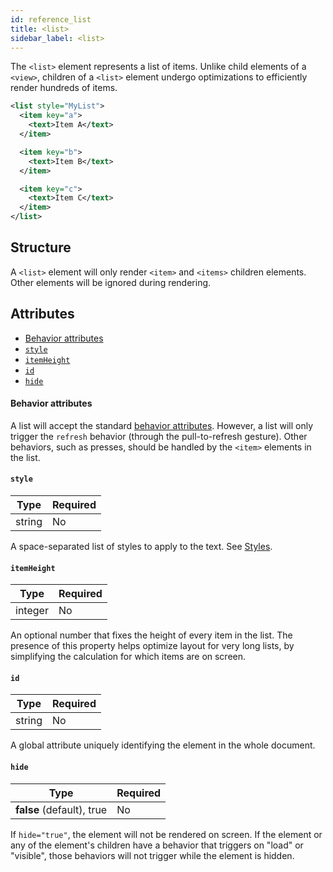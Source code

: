 ```yaml
---
id: reference_list
title: <list>
sidebar_label: <list>
---
```


The `<list>` element represents a list of items. Unlike child elements of a `<view>`, children of a `<list>` element undergo optimizations to efficiently render hundreds of items.

```xml
<list style="MyList">
  <item key="a">
    <text>Item A</text>
  </item>

  <item key="b">
    <text>Item B</text>
  </item>

  <item key="c">
    <text>Item C</text>
  </item>
</list>
```

## Structure

A `<list>` element will only render `<item>` and `<items>` children elements. Other elements will be ignored during rendering.

## Attributes

- [Behavior attributes](#behavior-attributes)
- [`style`](#style)
- [`itemHeight`](#itemheight)
- [`id`](#id)
- [`hide`](#hide)

#### Behavior attributes

A list will accept the standard [behavior attributes](/docs/reference_behavior_attributes). However, a list will only trigger the `refresh` behavior (through the pull-to-refresh gesture). Other behaviors, such as presses, should be handled by the `<item>` elements in the list.

#### `style`

| Type   | Required |
| ------ | -------- |
| string | No       |

A space-separated list of styles to apply to the text. See [Styles](/docs/reference_style).

#### `itemHeight`

| Type    | Required |
| ------- | -------- |
| integer | No       |

An optional number that fixes the height of every item in the list. The presence of this property helps optimize layout for very long lists, by simplifying the calculation for which items are on screen.

#### `id`

| Type   | Required |
| ------ | -------- |
| string | No       |

A global attribute uniquely identifying the element in the whole document.

#### `hide`

| Type                      | Required |
| ------------------------- | -------- |
| **false** (default), true | No       |

If `hide="true"`, the element will not be rendered on screen. If the element or any of the element's children have a behavior that triggers on "load" or "visible", those behaviors will not trigger while the element is hidden.
